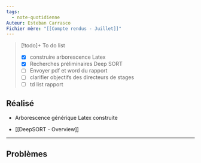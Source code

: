 ```yaml
---
tags:
  - note-quotidienne
Auteur: Esteban Carrasco
Fichier mère: "[[Compte rendus - Juillet]]"
---
```


> [!todo]+ To do list
> - [x] construire arborescence Latex
> - [x] Recherches préliminaires Deep SORT
> - [ ] Envoyer pdf et word du rapport
> - [ ] clarifier objectifs des directeurs de stages
> - [ ] td list rapport


## Réalisé
- Arborescence générique Latex construite

- [[DeepSORT - Overview]]

---
## Problèmes

